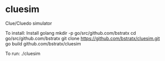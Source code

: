 # cluesim
Clue/Cluedo simulator

To install:
Install golang 
mkdir -p go/src/github.com/bstratx
cd go/src/github.com/bstratx
git clone https://github.com/bstratx/cluesim.git
go build github.com/bstratx/cluesim

To run:
./cluesim
